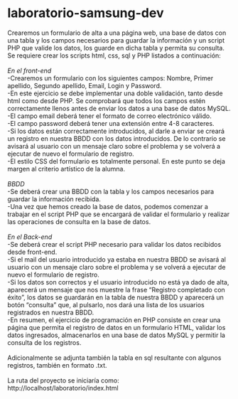 # laboratorio-samsung-dev
Crearemos un formulario de alta a una página web, una base de datos con una tabla y los campos necesarios para guardar la información y un script PHP que valide los datos, los guarde en dicha tabla y permita su consulta.
<br>
Se requiere crear los scripts html, css, sql y PHP listados a continuación:
<br>
<br>
*En el front-end*
<br>
-Crearemos un formulario con los siguientes campos: Nombre, Primer apellido, Segundo apellido, Email, Login y Password.
<br>-En este ejercicio se debe implementar una doble validación, tanto desde html como desde PHP. Se comprobará que todos los campos estén correctamente llenos antes de enviar los datos a una base de datos MySQL.
<br>
-El campo email deberá tener el formato de correo electrónico válido.
<br>
-El campo password deberá tener una extensión entre 4-8 caracteres.
<br>
-Si los datos están correctamente introducidos, al darle a enviar se creará un registro en nuestra BBDD con los datos introducidos. De lo contrario se avisará al usuario con un mensaje claro sobre el problema y se volverá a ejecutar de nuevo el formulario de registro.
<br>
-El estilo CSS del formulario es totalmente personal. En este punto se deja margen al criterio artístico de la alumna.
<br>
<br>
*BBDD*
<br>-Se deberá crear una BBDD con la tabla y los campos necesarios para guardar la información recibida.
<br>-Una vez que hemos creado la base de datos, podemos comenzar a trabajar en el script PHP que se encargará de validar el formulario y realizar las operaciones de consulta en la base de datos.<br><br>
*En el Back-end*
<br>
-Se deberá crear el script PHP necesario para validar los datos recibidos desde front-end.
<br>
-Si el mail del usuario introducido ya estaba en nuestra BBDD se avisará al usuario con un mensaje claro sobre el problema y se volverá a ejecutar de nuevo el formulario de registro.
<br>
-Si los datos son correctos y el usuario introducido no está ya dado de alta, aparecerá un mensaje que nos muestre la frase “Registro completado con éxito”, los datos se guardarán en la tabla de nuestra BBDD y aparecerá un botón “consulta” que, al pulsarlo, nos dará una lista de los usuarios registrados en nuestra BBDD.
<br>
-En resumen, el ejercicio de programación en PHP consiste en crear una página que permita el registro de datos en un formulario HTML, validar los datos ingresados, almacenarlos en una base de datos MySQL y permitir la consulta de los registros.
<br><br>
Adicionalmente se adjunta también la tabla en sql resultante con algunos registros, también en formato .txt.
<br><br>La ruta del proyecto se iniciaría como: http://localhost/laboratorio/index.html
